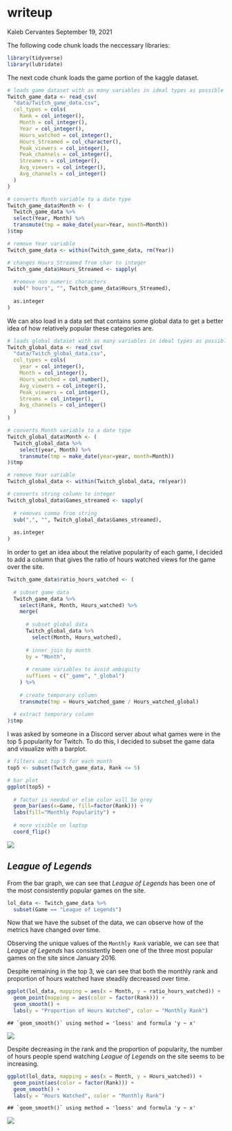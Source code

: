writeup
================
Kaleb Cervantes
September 19, 2021

The following code chunk loads the neccessary libraries:

``` r
library(tidyverse)
library(lubridate)
```

The next code chunk loads the game portion of the kaggle dataset.

``` r
# loads game dataset with as many variables in ideal types as possible
Twitch_game_data <- read_csv(
  "data/Twitch_game_data.csv",
  col_types = cols(
    Rank = col_integer(),
    Month = col_integer(),
    Year = col_integer(),
    Hours_watched = col_integer(), 
    Hours_Streamed = col_character(), 
    Peak_viewers = col_integer(),
    Peak_channels = col_integer(),
    Streamers = col_integer(),
    Avg_viewers = col_integer(),
    Avg_channels = col_integer()
  )
)

# converts Month variable to a date type
Twitch_game_data$Month <- (
  Twitch_game_data %>%
  select(Year, Month) %>%
  transmute(tmp = make_date(year=Year, month=Month))
)$tmp

# remove Year variable
Twitch_game_data <- within(Twitch_game_data, rm(Year))

# changes Hours_Streamed from char to integer
Twitch_game_data$Hours_Streamed <- sapply(
  
  #remove non numeric characters
  sub(" hours", "", Twitch_game_data$Hours_Streamed),
  
  as.integer
)
```

We can also load in a data set that contains some global data to get a
better idea of how relatively popular these categories are.

``` r
# loads global dataset with as many variables in ideal types as possible
Twitch_global_data <- read_csv(
  "data/Twitch_global_data.csv",
  col_types = cols(
    year = col_integer(),
    Month = col_integer(),
    Hours_watched = col_number(),
    Avg_viewers = col_integer(),
    Peak_viewers = col_integer(),
    Streams = col_integer(),
    Avg_channels = col_integer()
  )
)

# converts Month variable to a date type
Twitch_global_data$Month <- (
  Twitch_global_data %>%
    select(year, Month) %>%
    transmute(tmp = make_date(year=year, month=Month))
)$tmp

# remove Year variable
Twitch_global_data <- within(Twitch_global_data, rm(year))

# converts string column to integer
Twitch_global_data$Games_streamed <- sapply(
  
  # removes comma from string
  sub(",", "", Twitch_global_data$Games_streamed),
  
  as.integer
)
```

In order to get an idea about the relative popularity of each game, I
decided to add a column that gives the ratio of hours watched views for
the game over the site.

``` r
Twitch_game_data$ratio_hours_watched <- (
  
  # subset game data
  Twitch_game_data %>%
    select(Rank, Month, Hours_watched) %>%
    merge(
      
      # subset global data
      Twitch_global_data %>%
        select(Month, Hours_watched),
      
      # inner join by month
      by = "Month",
      
      # rename variables to avoid ambiguity
      suffixes = c("_game", "_global")
    ) %>%
    
    # create temporary column
    transmute(tmp = Hours_watched_game / Hours_watched_global)
  
  # extract temporary column
)$tmp
```

I was asked by someone in a Discord server about what games were in the
top 5 popularity for Twitch. To do this, I decided to subset the game
data and visualize with a barplot.

``` r
# filters out top 5 for each month
top5 <- subset(Twitch_game_data, Rank <= 5)

# bar plot
ggplot(top5) +
  
  # factor is needed or else color will be grey
  geom_bar(aes(x=Game, fill=factor(Rank))) +
  labs(fill="Monthly Popularity") +
  
  # more visible on laptop
  coord_flip()
```

![](writeup_files/figure-gfm/unnamed-chunk-5-1.png)<!-- -->

## *League of Legends*

From the bar graph, we can see that *League of Legends* has been one of
the most consistently popular games on the site.

``` r
lol_data <- Twitch_game_data %>%
  subset(Game == "League of Legends")
```

Now that we have the subset of the data, we can observe how of the
metrics have changed over time.

Observing the unique values of the `Monthly Rank` variable, we can see
that *League of Legends* has consistently been one of the three most
popular games on the site since January 2016.

Despite remaining in the top 3, we can see that both the monthly rank
and proportion of hours watched have steadily decreased over time.

``` r
ggplot(lol_data, mapping = aes(x = Month, y = ratio_hours_watched)) +
  geom_point(mapping = aes(color = factor(Rank))) +
  geom_smooth() +
  labs(y = "Proportion of Hours Watched", color = "Monthly Rank")
```

    ## `geom_smooth()` using method = 'loess' and formula 'y ~ x'

![](writeup_files/figure-gfm/unnamed-chunk-7-1.png)<!-- -->

Despite decreasing in the rank and the proportion of popularity, the
number of hours people spend watching *League of Legends* on the site
seems to be increasing.

``` r
ggplot(lol_data, mapping = aes(x = Month, y = Hours_watched)) +
  geom_point(aes(color = factor(Rank))) +
  geom_smooth() +
  labs(y = "Hours Watched", color = "Monthly Rank")
```

    ## `geom_smooth()` using method = 'loess' and formula 'y ~ x'

![](writeup_files/figure-gfm/unnamed-chunk-8-1.png)<!-- -->
